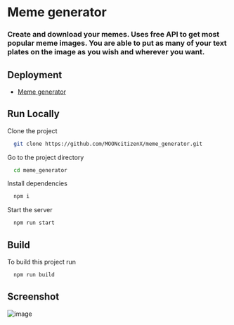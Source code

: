 # Meme generator  

### Create and download your memes. Uses free API to get most popular meme images. You are able to put as many of your text plates on the image as you wish and wherever you want.

## Deployment  

- [Meme generator](https://mooncitizenx.github.io/meme_generator/)

## Run Locally

Clone the project

```bash
  git clone https://github.com/MOONcitizenX/meme_generator.git
```

Go to the project directory

```bash
  cd meme_generator
```

Install dependencies

```bash
  npm i
```

Start the server

```bash
  npm run start
```

## Build

To build this project run

```bash
  npm run build
```

## Screenshot 

![image](https://user-images.githubusercontent.com/104726176/212879255-3d051263-dcea-4ac6-8503-0a2b1eab4c22.png)



